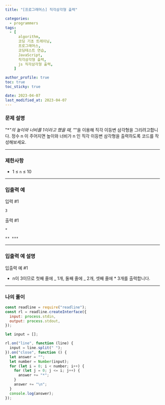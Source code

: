 ```yaml
---
title: "[프로그래머스] 직각삼각형 출력"

categories:
  - programmers
tags:
  - [
      algorithm,
      코딩 기초 트레이닝,
      프로그래머스,
      코딩테스트 연습,
      JavaScript,
      직각삼각형 출력,
      js 직각삼각형 출력,
    ]

author_profile: true
toc: true
toc_sticky: true

date: 2023-04-07
last_modified_at: 2023-04-07
---
```


### 문제 설명

"\*_"의 높이와 너비를 1이라고 했을 때, "_"을 이용해 직각 이등변 삼각형을 그리려고합니다. 정수 n 이 주어지면 높이와 너비가 n 인 직각 이등변 삼각형을 출력하도록 코드를 작성해보세요.

---

### 제한사항

- 1 ≤ `n` ≤ 10

---

### 입출력 예

입력 #1

`3`

출력 #1

`*`

`**
 ***`

---

### 입출력 예 설명

입출력 예 #1

- n이 3이므로 첫째 줄에 _ 1개, 둘째 줄에 _ 2개, 셋째 줄에 \* 3개를 출력합니다.

---

### 나의 풀이

```jsx
const readline = require("readline");
const rl = readline.createInterface({
  input: process.stdin,
  output: process.stdout,
});

let input = [];

rl.on("line", function (line) {
  input = line.split(" ");
}).on("close", function () {
  let answer = "";
  let number = Number(input);
  for (let i = 0; i < number; i++) {
    for (let j = 0; j <= i; j++) {
      answer += "*";
    }
    answer += "\n";
  }
  console.log(answer);
});
```
